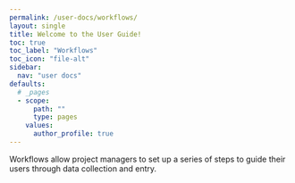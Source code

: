 ```yaml
---
permalink: /user-docs/workflows/
layout: single
title: Welcome to the User Guide!
toc: true
toc_label: "Workflows"
toc_icon: "file-alt"
sidebar:
  nav: "user docs"
defaults:
  # _pages
  - scope:
      path: ""
      type: pages
    values:
      author_profile: true
---
```

Workflows allow project managers to set up a series of steps to guide their users through data collection and entry.
